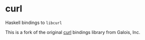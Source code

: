 # curl

Haskell bindings to `libcurl`

This is a fork of the original [curl](https://github.com/galoisinc/curl) bindings library from Galois, Inc.
